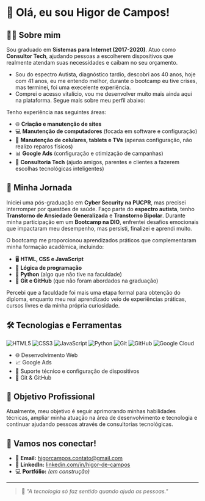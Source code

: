 # 👋 Olá, eu sou Higor de Campos!

## 👨‍💻 Sobre mim

Sou graduado em **Sistemas para Internet (2017-2020)**. Atuo como **Consultor Tech**, ajudando pessoas a escolherem dispositivos que realmente atendam suas necessidades e caibam no seu orçamento.

- Sou do espectro Autista, diagnóstico tardio, descobri aos 40 anos, hoje com 41 anos, eu me entendo melhor, durante o bootcamp eu tive crises, mas terminei, foi uma execelente experiência.
- Comprei o acesso vitalício, vou me desenvolver muito mais ainda aqui na plataforma. Segue mais sobre meu perfil abaixo:  

Tenho experiência nas seguintes áreas:

- 🌐 **Criação e manutenção de sites**
- 💻 **Manutenção de computadores** (focada em software e configuração)
- 📱 **Manutenção de celulares, tablets e TVs** (apenas configuração, não realizo reparos físicos)
- 📊 **Google Ads** (configuração e otimização de campanhas)
- 🧠 **Consultoria Tech** (ajudo amigos, parentes e clientes a fazerem escolhas tecnológicas inteligentes)

## 🚀 Minha Jornada

Iniciei uma pós-graduação em **Cyber Security na PUCPR**, mas precisei interromper por questões de saúde. Faço parte do **espectro autista**, tenho **Transtorno de Ansiedade Generalizada** e **Transtorno Bipolar**. Durante minha participação em um **Bootcamp na DIO**, enfrentei desafios emocionais que impactaram meu desempenho, mas persisti, finalizei e aprendi muito.

O bootcamp me proporcionou aprendizados práticos que complementaram minha formação acadêmica, incluindo:

- 🖥️ **HTML, CSS e JavaScript**
- 🔢 **Lógica de programação**
- 🐍 **Python** (algo que não tive na faculdade)
- 🔗 **Git e GitHub** (que não foram abordados na graduação)

Percebi que a faculdade foi mais uma etapa formal para obtenção do diploma, enquanto meu real aprendizado veio de experiências práticas, cursos livres e da minha própria curiosidade.

## 🛠️ Tecnologias e Ferramentas

![HTML5](https://cdn.jsdelivr.net/gh/devicons/devicon/icons/html5/html5-original.svg) 
![CSS3](https://cdn.jsdelivr.net/gh/devicons/devicon/icons/css3/css3-original.svg) 
![JavaScript](https://cdn.jsdelivr.net/gh/devicons/devicon/icons/javascript/javascript-original.svg) 
![Python](https://cdn.jsdelivr.net/gh/devicons/devicon/icons/python/python-original.svg) 
![Git](https://cdn.jsdelivr.net/gh/devicons/devicon/icons/git/git-original.svg) 
![GitHub](https://cdn.jsdelivr.net/gh/devicons/devicon/icons/github/github-original.svg) 
![Google Cloud](https://cdn.jsdelivr.net/gh/devicons/devicon/icons/googlecloud/googlecloud-original.svg)

- 🌐 Desenvolvimento Web
- 📈 Google Ads
- 🔧 Suporte técnico e configuração de dispositivos
- 🐙 Git & GitHub

## 🎯 Objetivo Profissional

Atualmente, meu objetivo é seguir aprimorando minhas habilidades técnicas, ampliar minha atuação na área de desenvolvimento e tecnologia e continuar ajudando pessoas através de consultorias tecnológicas.

## 🤝 Vamos nos conectar!

- 📧 **Email:** higorcampos.contato@gmail.com
- 💼 **LinkedIn:** [linkedin.com/in/higor-de-campos](https://www.linkedin.com/in/higor-de-campos)
- 💻 **Portfólio:** *(em construção)*

---

> 🌟 _"A tecnologia só faz sentido quando ajuda as pessoas."_
